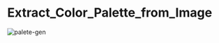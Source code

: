 # Extract_Color_Palette_from_Image


![palete-gen](https://github.com/kaczusz/Extract_Color_Palette_from_Image/assets/129981038/e48db890-6df5-43c6-8a36-8985d17e84b3)
